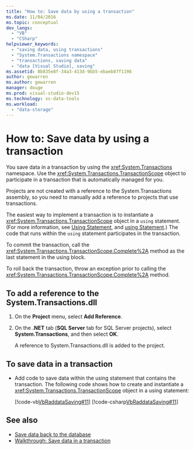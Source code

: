 ```yaml
---
title: "How to: Save data by using a transaction"
ms.date: 11/04/2016
ms.topic: conceptual
dev_langs:
  - "VB"
  - "CSharp"
helpviewer_keywords:
  - "saving data, using transactions"
  - "System.Transactions namespace"
  - "transactions, saving data"
  - "data [Visual Studio], saving"
ms.assetid: 8b835e8f-34a3-413d-9bb5-ebaeb87f1198
author: gewarren
ms.author: gewarren
manager: douge
ms.prod: visual-studio-dev15
ms.technology: vs-data-tools
ms.workload:
  - "data-storage"
---
```

# How to: Save data by using a transaction
You save data in a transaction by using the <xref:System.Transactions> namespace. Use the <xref:System.Transactions.TransactionScope> object to participate in a transaction that is automatically managed for you.

Projects are not created with a reference to the System.Transactions assembly, so you need to manually add a reference to projects that use transactions.

The easiest way to implement a transaction is to instantiate a <xref:System.Transactions.TransactionScope> object in a `using` statement. (For more information, see [Using Statement](/dotnet/visual-basic/language-reference/statements/using-statement), and [using Statement](/dotnet/csharp/language-reference/keywords/using-statement).) The code that runs within the `using` statement participates in the transaction.

To commit the transaction, call the <xref:System.Transactions.TransactionScope.Complete%2A> method as the last statement in the using block.

To roll back the transaction, throw an exception prior to calling the <xref:System.Transactions.TransactionScope.Complete%2A> method.

## To add a reference to the System.Transactions.dll

1.  On the **Project** menu, select **Add Reference**.

2.  On the **.NET** tab (**SQL Server** tab for SQL Server projects), select **System.Transactions**, and then select **OK**.

     A reference to System.Transactions.dll is added to the project.

## To save data in a transaction

-   Add code to save data within the using statement that contains the transaction. The following code shows how to create and instantiate a <xref:System.Transactions.TransactionScope> object in a using statement:

     [!code-vb[VbRaddataSaving#11](../data-tools/codesnippet/VisualBasic/save-data-by-using-a-transaction_1.vb)]
     [!code-csharp[VbRaddataSaving#11](../data-tools/codesnippet/CSharp/save-data-by-using-a-transaction_1.cs)]

## See also

- [Save data back to the database](../data-tools/save-data-back-to-the-database.md)
- [Walkthrough: Save data in a transaction](../data-tools/save-data-in-a-transaction.md)